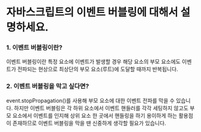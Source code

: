 # 자바스크립트의 이벤트 버블링에 대해서 설명하세요.
### 1. 이벤트 버블링이란?
이벤트 버블링이란 특정 요소에 이벤트가 발생할 경우 해당 요소의 부모 요소에도 이벤트가 전파되는 현상으로 최상단의 부모 요소(루트)에 도달할 때까지 반복됩니다.
### 2. 이벤트 버블링을 막고 싶다면?
event.stopPropagation()를 사용해 부모 요소에 대한 이벤트 전파를 막을 수 있습니다. 하지만 이벤트 버블링은 각 하위 요소에서 이벤트 핸들러를 각각 세팅하지 않고도 부모 요소에서 이벤트를 인지해 상위 요소 한 곳에서 핸들링을 하기 용이하게 하는 활용점이 존재하므로 이벤트 버블링을 막을 땐 신중하게 생각할 필요가 있습니다.
